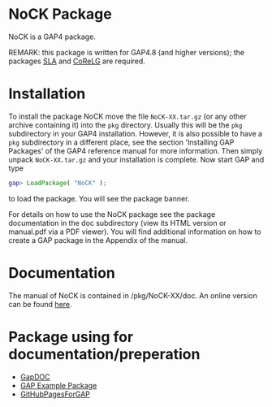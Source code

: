 # NoCK Package

NoCK is a GAP4 package. 

REMARK: this package is written for GAP4.8 (and higher versions); the packages [SLA](http://www.science.unitn.it/~degraaf/sla.html) and [CoReLG](http://users.monash.edu/~heikod/corelg/) are required.


# Installation

To install the package NoCK move the file `NoCK-XX.tar.gz` (or any other archive containing it) into the `pkg` directory.
Usually this will be the `pkg` subdirectory in your GAP4 installation. However, it is also possible to have a `pkg` subdirectory in a different place, see the section 'Installing GAP Packages' of the GAP4 reference manual for more information. Then simply unpack `NoCK-XX.tar.gz` and your installation is complete.
Now start GAP and type
```gap
gap> LoadPackage( "NoCK" );
```
to load the package. You will see the package banner.

For details on how to use the NoCK package see the package documentation in the doc subdirectory (view its HTML version or manual.pdf via a PDF viewer). You will find additional information on how to create a GAP package in the Appendix of the manual.

# Documentation

The manual of NoCK is contained in /pkg/NoCK-XX/doc. An online version can be found [here](https://pjastr.github.io/NoCK/doc/chap0.html).

# Package using for documentation/preperation

* [GapDOC](http://www.math.rwth-aachen.de/~Frank.Luebeck/GAPDoc/index.html)
* [GAP Example Package](http://gap-packages.github.io/example/)
* [GitHubPagesForGAP](https://github.com/gap-system/GitHubPagesForGAP)


